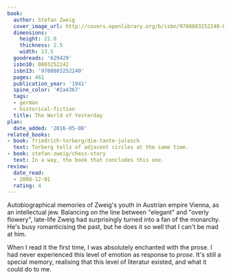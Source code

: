 ```yaml
---
book:
  author: Stefan Zweig
  cover_image_url: http://covers.openlibrary.org/b/isbn/9780803252240-L.jpg
  dimensions:
    height: 21.0
    thickness: 2.5
    width: 13.5
  goodreads: '629429'
  isbn10: 0803252242
  isbn13: '9780803252240'
  pages: 461
  publication_year: '1941'
  spine_color: '#2a4367'
  tags:
  - german
  - historical-fiction
  title: The World of Yesterday
plan:
  date_added: '2016-05-08'
related_books:
- book: friedrich-torberg/die-tante-jolesch
  text: Torberg tells of adjacent circles at the same time.
- book: stefan-zweig/chess-story
  text: In a way, the book that concludes this one.
review:
  date_read:
  - 2008-12-01
  rating: 4
---
```

Autobiographical memories of Zweig's youth in Austrian empire Vienna, as an intellectual jew. Balancing on the line
between "elegant" and "overly flowery", late-life Zweig had surprisingly turned into a fan of the monarchy. He's busy
romanticising the past, but he does it so well that I can't be mad at him.

When I read it the first time, I was absolutely enchanted with the prose. I had never experienced this level of emotion
as response to *prose*. It's still a special memory, realising that this level of literatur existed, and what it could
do to me.
